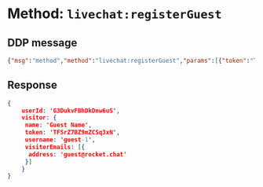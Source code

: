 # Method: `livechat:registerGuest`

## DDP message

```json
{"msg":"method","method":"livechat:registerGuest","params":[{"token":"TF5rZ7BZ9mZCSq3xN","name":"Guest Name","email":"guest@rocket.chat","department":"3jMKjTQJxCDxwxxtx"}],"id":"5"}
```

## Response

```json
{
    userId: 'G3DukvFBhDkDnw6uS',
    visitor: {
     name: 'Guest Name',
     token: 'TF5rZ7BZ9mZCSq3xN',
     username: 'guest-1',
     visitorEmails: [{
      address: 'guest@rocket.chat'
     }]
    }
}
```